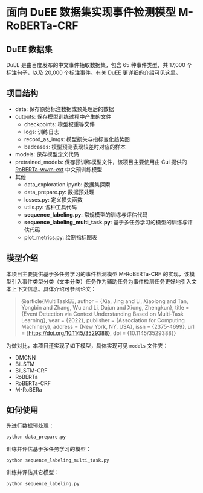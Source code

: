 # 面向 DuEE 数据集实现事件检测模型 M-RoBERTa-CRF

## DuEE 数据集
DuEE 是由百度发布的中文事件抽取数据集，包含 65 种事件类型，共 17,000 个标注句子，以及 20,000 个标注事件。有关 DuEE 更详细的介绍可见[这里](https://ai.baidu.com/broad/introduction?dataset=duee)。

## 项目结构
- data: 保存原始标注数据或预处理后的数据
- outputs: 保存模型训练过程中产生的文件
    - checkpoints: 模型权重等文件
    - logs: 训练日志
    - record_as_imgs: 模型损失与指标变化趋势图
    - badcases: 模型预测表现较差时对应的样本
- models: 保存模型定义代码
- pretrained_models: 保存预训练模型文件，该项目主要使用由 Cui 提供的 [RoBERTa-wwm-ext](https://github.com/ymcui/Chinese-BERT-wwm#%E4%B8%AD%E6%96%87%E6%A8%A1%E5%9E%8B%E4%B8%8B%E8%BD%BD) 中文预训练模型
- 其他
    - data_exploration.ipynb: 数据集探索
    - data_prepare.py: 数据预处理
    - losses.py: 定义损失函数
    - utils.py: 各种工具代码
    - **sequence_labeling.py**: 常规模型的训练与评估代码
    - **sequence_labeling_multi_task.py**: 基于多任务学习的模型的训练与评估代码
    - plot_metrics.py: 绘制指标图表

## 模型介绍
本项目主要提供基于多任务学习的事件检测模型 M-RoBERTa-CRF 的实现，该模型引入事件类型分类（文本分类）任务作为辅助任务为事件检测任务更好地引入文本上下文信息。具体介绍可参阅论文：

>@article{MultiTaskEE,
author = {Xia, Jing and Li, Xiaolong and Tan, Yongbin and Zhang, Wu and Li, Dajun and Xiong, Zhengkun},
title = {Event Detection via Context Understanding Based on Multi-Task Learning},
year = {2022},
publisher = {Association for Computing Machinery},
address = {New York, NY, USA},
issn = {2375-4699},
url = {https://doi.org/10.1145/3529388},
doi = {10.1145/3529388}}

为做对比，本项目还实现了如下模型，具体实现可见 `models` 文件夹：
- DMCNN
- BiLSTM
- BiLSTM-CRF
- RoBERTa
- RoBERTa-CRF
- M-RoBERa

## 如何使用
先进行数据预处理：

``
python data_prepare.py
``

训练并评估基于多任务学习的模型：

``
python sequence_labeling_multi_task.py 
``

训练并评估其它模型：

``
python sequence_labeling.py 
``